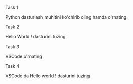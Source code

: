 Task 1

Python dasturlash muhitini ko'chirib oling hamda o'rnating.


Task 2

Hello World ! dasturini tuzing

Task 3

VSCode o'rnating

Task 4

VSCode da Hello world ! dasturini tuzing
